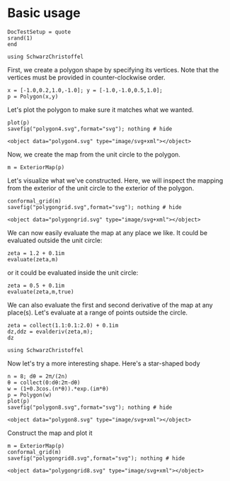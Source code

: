 # Basic usage

```@meta
DocTestSetup = quote
srand(1)
end
```

```@setup mapconstruct
using SchwarzChristoffel
```

First, we create a polygon shape by specifying its vertices. Note that the vertices must be provided in counter-clockwise order.

```@repl mapconstruct
x = [-1.0,0.2,1.0,-1.0]; y = [-1.0,-1.0,0.5,1.0];
p = Polygon(x,y)
```

Let's plot the polygon to make sure it matches what we wanted.
```@repl mapconstruct
plot(p)
savefig("polygon4.svg",format="svg"); nothing # hide
```

```@raw html
<object data="polygon4.svg" type="image/svg+xml"></object>
```

Now, we create the map from the unit circle to the polygon.

```@repl mapconstruct
m = ExteriorMap(p)
```

Let's visualize what we've constructed. Here, we will inspect the
mapping from the exterior of the unit circle to the exterior of the polygon.

```@repl mapconstruct
conformal_grid(m)
savefig("polygongrid.svg",format="svg"); nothing # hide
```

```@raw html
<object data="polygongrid.svg" type="image/svg+xml"></object>
```

We can now easily evaluate the map at any place we like. It could be evaluated
outside the unit circle:
```@repl mapconstruct
zeta = 1.2 + 0.1im
evaluate(zeta,m)
```

or it could be evaluated inside the unit circle:
```@repl mapconstruct
zeta = 0.5 + 0.1im
evaluate(zeta,m,true)
```

We can also evaluate the first and second derivative of the map at any place(s).
Let's evaluate at a range of points outside the circle.
```@repl mapconstruct
zeta = collect(1.1:0.1:2.0) + 0.1im
dz,ddz = evalderiv(zeta,m);
dz
```
```@setup mapconstruct2
using SchwarzChristoffel
```

Now let's try a more interesting shape. Here's a star-shaped body
```@repl mapconstruct2
n = 8; dθ = 2π/(2n)
θ = collect(0:dθ:2π-dθ)
w = (1+0.3cos.(n*θ)).*exp.(im*θ)
p = Polygon(w)
plot(p)
savefig("polygon8.svg",format="svg"); nothing # hide
```
```@raw html
<object data="polygon8.svg" type="image/svg+xml"></object>
```

Construct the map and plot it
```@repl mapconstruct2
m = ExteriorMap(p)
conformal_grid(m)
savefig("polygongrid8.svg",format="svg"); nothing # hide
```
```@raw html
<object data="polygongrid8.svg" type="image/svg+xml"></object>
```
